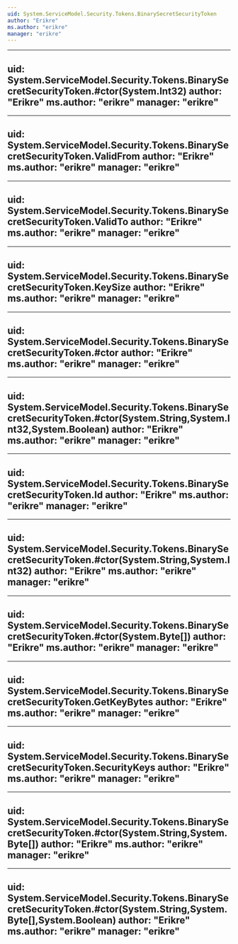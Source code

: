 ```yaml
---
uid: System.ServiceModel.Security.Tokens.BinarySecretSecurityToken
author: "Erikre"
ms.author: "erikre"
manager: "erikre"
---
```


---
uid: System.ServiceModel.Security.Tokens.BinarySecretSecurityToken.#ctor(System.Int32)
author: "Erikre"
ms.author: "erikre"
manager: "erikre"
---

---
uid: System.ServiceModel.Security.Tokens.BinarySecretSecurityToken.ValidFrom
author: "Erikre"
ms.author: "erikre"
manager: "erikre"
---

---
uid: System.ServiceModel.Security.Tokens.BinarySecretSecurityToken.ValidTo
author: "Erikre"
ms.author: "erikre"
manager: "erikre"
---

---
uid: System.ServiceModel.Security.Tokens.BinarySecretSecurityToken.KeySize
author: "Erikre"
ms.author: "erikre"
manager: "erikre"
---

---
uid: System.ServiceModel.Security.Tokens.BinarySecretSecurityToken.#ctor
author: "Erikre"
ms.author: "erikre"
manager: "erikre"
---

---
uid: System.ServiceModel.Security.Tokens.BinarySecretSecurityToken.#ctor(System.String,System.Int32,System.Boolean)
author: "Erikre"
ms.author: "erikre"
manager: "erikre"
---

---
uid: System.ServiceModel.Security.Tokens.BinarySecretSecurityToken.Id
author: "Erikre"
ms.author: "erikre"
manager: "erikre"
---

---
uid: System.ServiceModel.Security.Tokens.BinarySecretSecurityToken.#ctor(System.String,System.Int32)
author: "Erikre"
ms.author: "erikre"
manager: "erikre"
---

---
uid: System.ServiceModel.Security.Tokens.BinarySecretSecurityToken.#ctor(System.Byte[])
author: "Erikre"
ms.author: "erikre"
manager: "erikre"
---

---
uid: System.ServiceModel.Security.Tokens.BinarySecretSecurityToken.GetKeyBytes
author: "Erikre"
ms.author: "erikre"
manager: "erikre"
---

---
uid: System.ServiceModel.Security.Tokens.BinarySecretSecurityToken.SecurityKeys
author: "Erikre"
ms.author: "erikre"
manager: "erikre"
---

---
uid: System.ServiceModel.Security.Tokens.BinarySecretSecurityToken.#ctor(System.String,System.Byte[])
author: "Erikre"
ms.author: "erikre"
manager: "erikre"
---

---
uid: System.ServiceModel.Security.Tokens.BinarySecretSecurityToken.#ctor(System.String,System.Byte[],System.Boolean)
author: "Erikre"
ms.author: "erikre"
manager: "erikre"
---
